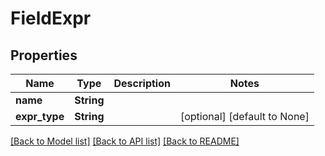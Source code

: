 # FieldExpr

## Properties
Name | Type | Description | Notes
------------ | ------------- | ------------- | -------------
**name** | **String** |  | 
**expr_type** | **String** |  | [optional] [default to None]

[[Back to Model list]](../README.md#documentation-for-models) [[Back to API list]](../README.md#documentation-for-api-endpoints) [[Back to README]](../README.md)


